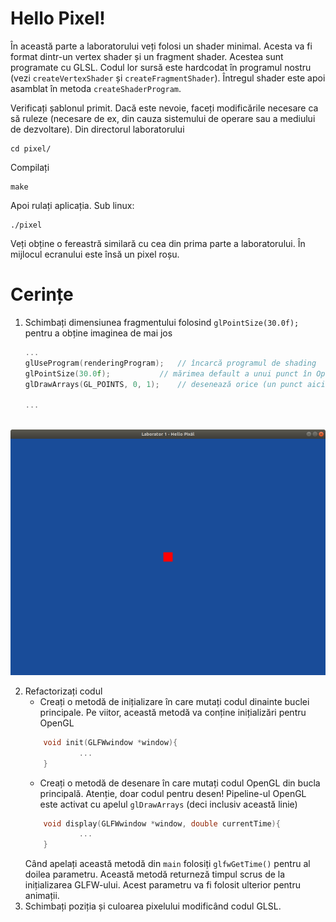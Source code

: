 # Hello Pixel!

În această parte a laboratorului veți folosi un shader minimal. Acesta va fi format dintr-un vertex shader și un fragment shader. Acestea sunt programate cu GLSL. Codul lor sursă este hardcodat în programul nostru (vezi <code>createVertexShader</code> și <code>createFragmentShader</code>). Întregul shader este apoi asamblat în metoda <code>createShaderProgram</code>.

Verificați șablonul primit. Dacă este nevoie, faceți modificările necesare ca să ruleze (necesare de ex, din cauza sistemului de operare sau a mediului de dezvoltare). Din directorul laboratorului

    cd pixel/
Compilați
        
    make

Apoi rulați aplicația. Sub linux:

    ./pixel     
Veți obține o fereastră similară cu cea din prima parte a laboratorului. În mijlocul ecranului este însă un pixel roșu.


# Cerințe

1. Schimbați dimensiunea fragmentului folosind <code>glPointSize(30.0f);</code> pentru a obține imaginea de mai jos
    ```c++
    ...
    glUseProgram(renderingProgram);	  // încarcă programul de shading
    glPointSize(30.0f);			  // mărimea default a unui punct în OpenGL este un pixel
    glDrawArrays(GL_POINTS, 0, 1);	  // desenează orice (un punct aici) pentru a activa shader-ul

    ...
    ```
 &nbsp;&nbsp;&nbsp;&nbsp;&nbsp;&nbsp;&nbsp;![pixel](pixel.png)

2. Refactorizați codul
    * Creați o metodă de inițializare în care mutați codul dinainte buclei principale. Pe viitor, această metodă va conține inițializări pentru OpenGL
    ```c++
        void init(GLFWwindow *window){
                ...
        }
    ```
    * Creați o metodă de desenare în care mutați codul OpenGL din bucla principală. Atenție, doar codul pentru desen! Pipeline-ul OpenGL este activat cu apelul <code>glDrawArrays</code> (deci inclusiv această linie)
    ```c++
        void display(GLFWwindow *window, double currentTime){
                ...
        }
    ```
    Când apelați această metodă din <code>main</code> folosiți <code>glfwGetTime()</code> pentru al doilea parametru. Această metodă returneză timpul scrus de la inițializarea GLFW-ului. Acest parametru va fi folosit ulterior pentru animații.
3. Schimbați poziția și culoarea pixelului modificând codul GLSL.
